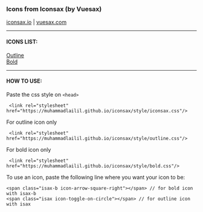 ### Icons from Iconsax (by Vuesax)

[iconsax.io](https://iconsax.io) | [vuesax.com](https://vuesax.com)

---

#### ICONS LIST:
[Outline](https://muhammadlailil.github.io/iconsax/demo/outline.html)<br>
[Bold](https://muhammadlailil.github.io/iconsax/demo/bold.html)

---

#### HOW TO USE:

Paste the css style on `<head>`
```
 <link rel="stylesheet" href="https://muhammadlailil.github.io/iconsax/style/iconsax.css"/>
```
For outline icon only
```
 <link rel="stylesheet" href="https://muhammadlailil.github.io/iconsax/style/outline.css"/>
```
For bold icon only
```
 <link rel="stylesheet" href="https://muhammadlailil.github.io/iconsax/style/bold.css"/>
```
To use an icon, paste the following line where you want your icon to be:
```
<span class="isax-b icon-arrow-square-right"></span> // for bold icon with isax-b
<span class="isax icon-toggle-on-circle"></span> // for outline icon with isax
```